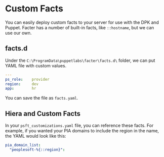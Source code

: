 # Custom Facts

You can easily deploy custom facts to your server for use with the DPK and Puppet. Facter has a number of built-in facts, like `::hostname`, but we can use our own.

## facts.d

Under the `C:\ProgramData\puppetlabs\facter\facts.d\` folder, we can put YAML file with custom values.

```yaml
---
ps_role:    provider
region:     dev
app:        hr
```

You can save the file as `facts.yaml`.

## Hiera and Custom Facts

In your `psft_customizations.yaml` file, you can reference these facts. For example, if you wanted your PIA domains to include the region in the name, the YAML would look like this:

```yaml
pia_domain_list:
  "peoplesoft-%{::region}":
```
